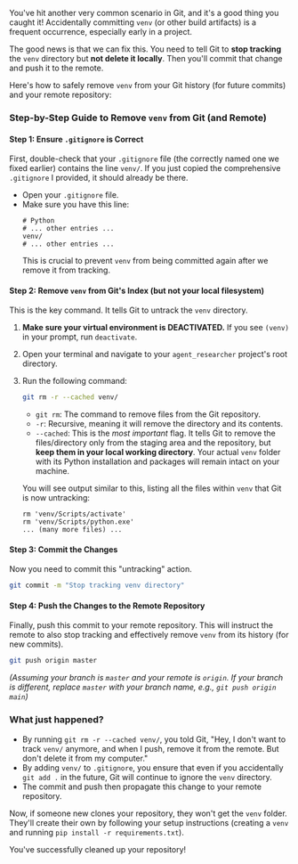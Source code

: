 You've hit another very common scenario in Git, and it's a good thing you caught it! Accidentally committing `venv` (or other build artifacts) is a frequent occurrence, especially early in a project.

The good news is that we can fix this. You need to tell Git to **stop tracking** the `venv` directory but **not delete it locally**. Then you'll commit that change and push it to the remote.

Here's how to safely remove `venv` from your Git history (for future commits) and your remote repository:

### **Step-by-Step Guide to Remove `venv` from Git (and Remote)**

#### **Step 1: Ensure `.gitignore` is Correct**

First, double-check that your `.gitignore` file (the correctly named one we fixed earlier) contains the line `venv/`. If you just copied the comprehensive `.gitignore` I provided, it should already be there.

*   Open your `.gitignore` file.
*   Make sure you have this line:
    ```
    # Python
    # ... other entries ...
    venv/
    # ... other entries ...
    ```
    This is crucial to prevent `venv` from being committed again after we remove it from tracking.

#### **Step 2: Remove `venv` from Git's Index (but not your local filesystem)**

This is the key command. It tells Git to untrack the `venv` directory.

1.  **Make sure your virtual environment is DEACTIVATED.** If you see `(venv)` in your prompt, run `deactivate`.
2.  Open your terminal and navigate to your `agent_researcher` project's root directory.
3.  Run the following command:
    ```bash
    git rm -r --cached venv/
    ```
    *   `git rm`: The command to remove files from the Git repository.
    *   `-r`: Recursive, meaning it will remove the directory and its contents.
    *   `--cached`: This is the *most important* flag. It tells Git to remove the files/directory only from the staging area and the repository, but **keep them in your local working directory**. Your actual `venv` folder with its Python installation and packages will remain intact on your machine.

    You will see output similar to this, listing all the files within `venv` that Git is now untracking:
    ```
    rm 'venv/Scripts/activate'
    rm 'venv/Scripts/python.exe'
    ... (many more files) ...
    ```

#### **Step 3: Commit the Changes**

Now you need to commit this "untracking" action.

```bash
git commit -m "Stop tracking venv directory"
```

#### **Step 4: Push the Changes to the Remote Repository**

Finally, push this commit to your remote repository. This will instruct the remote to also stop tracking and effectively remove `venv` from its history (for new commits).

```bash
git push origin master
```
*(Assuming your branch is `master` and your remote is `origin`. If your branch is different, replace `master` with your branch name, e.g., `git push origin main`)*

### **What just happened?**

*   By running `git rm -r --cached venv/`, you told Git, "Hey, I don't want to track `venv/` anymore, and when I push, remove it from the remote. But don't delete it from my computer."
*   By adding `venv/` to `.gitignore`, you ensure that even if you accidentally `git add .` in the future, Git will continue to ignore the `venv` directory.
*   The commit and push then propagate this change to your remote repository.

Now, if someone new clones your repository, they won't get the `venv` folder. They'll create their own by following your setup instructions (creating a `venv` and running `pip install -r requirements.txt`).

You've successfully cleaned up your repository!